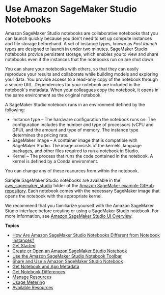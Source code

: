 # Use Amazon SageMaker Studio Notebooks<a name="notebooks"></a>

Amazon SageMaker Studio notebooks are collaborative notebooks that you can launch quickly because you don't need to set up compute instances and file storage beforehand\. A set of instance types, known as *Fast launch* types are designed to launch in under two minutes\. SageMaker Studio notebooks provide persistent storage, which enables you to view and share notebooks even if the instances that the notebooks run on are shut down\.

You can share your notebooks with others, so that they can easily reproduce your results and collaborate while building models and exploring your data\. You provide access to a read\-only copy of the notebook through a secure URL\. Dependencies for your notebook are included in the notebook's metadata\. When your colleagues copy the notebook, it opens in the same environment as the original notebook\.

A SageMaker Studio notebook runs in an environment defined by the following:
+ Instance type – The hardware configuration the notebook runs on\. The configuration includes the number and type of processors \(vCPU and GPU\), and the amount and type of memory\. The instance type determines the pricing rate\.
+ SageMaker image – A container image that is compatible with SageMaker Studio\. The image consists of the kernels, language packages, and other files required to run a notebook in Studio\.
+ Kernel – The process that runs the code contained in the notebook\. A kernel is defined by a Conda environment\.

You can change any of these resources from within the notebook\.

Sample SageMaker Studio notebooks are available in the [aws\_sagemaker\_studio](https://github.com/awslabs/amazon-sagemaker-examples/tree/master/aws_sagemaker_studio) folder of the [Amazon SageMaker example GitHub repository](https://github.com/awslabs/amazon-sagemaker-examples)\. Each notebook comes with the necessary SageMaker image that opens the notebook with the appropriate kernel\.

We recommend that you familiarize yourself with the Amazon SageMaker Studio interface before creating or using a SageMaker Studio notebook\. For more information, see [Amazon SageMaker Studio UI Overview](studio-ui.md)\.

**Topics**
+ [How Are Amazon SageMaker Studio Notebooks Different from Notebook Instances?](notebooks-comparison.md)
+ [Get Started](notebooks-get-started.md)
+ [Create or Open an Amazon SageMaker Studio Notebook](notebooks-create-open.md)
+ [Use the Amazon SageMaker Studio Notebook Toolbar](notebooks-menu.md)
+ [Share and Use a Amazon SageMaker Studio Notebook](notebooks-sharing.md)
+ [Get Notebook and App Metadata](notebooks-run-and-manage-metadata.md)
+ [Get Notebook Differences](notebooks-diff.md)
+ [Manage Resources](notebooks-run-and-manage.md)
+ [Usage Metering](notebooks-usage-metering.md)
+ [Available Resources](notebooks-resources.md)